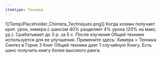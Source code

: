 ```yaml
---
itemtype: Техника
---
```

![[Temp/Placeholder_Chimera_Techniques.png]]
Когда хозяин получает крит. урон, химера с шансом 40% разделяет 4% урона (20% на макс. ур.). Срабатывает до 3 р. за 5 с. После изучения Общей техники используется для ее улучшения. Примените здесь: Химера > Техника Синтез в Горне 3 Книг Общей техники дает 1 случайную Книгу. Есть шанс получить книгу более высокого ранга.
